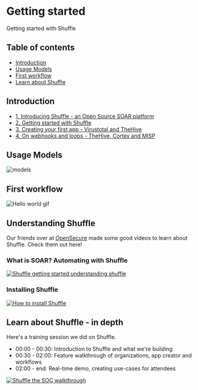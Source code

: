 # Getting started 
Getting started with Shuffle

## Table of contents
* [Introduction](#introduction)
* [Usage Models](#usage_models)
* [First workflow](#first_workflow)
* [Learn about Shuffle](#learn_about_shuffle)

## Introduction
* [1. Introducing Shuffle - an Open Source SOAR platform](https://medium.com/security-operation-capybara/introducing-shuffle-an-open-source-soar-platform-part-1-58a529de7d12)
* [2. Getting started with Shuffle](https://medium.com/@Frikkylikeme/getting-started-with-shuffle-an-open-source-soar-platform-part-2-1d7c67a64244)
* [3. Creating your first app - Virustotal and TheHive](https://medium.com/@Frikkylikeme/integrating-shuffle-with-virustotal-and-thehive-open-source-soar-part-3-8e2e0d3396a9)
* [4. On webhooks and loops - TheHive, Cortex and MISP](https://medium.com/swlh/indicators-and-webhooks-with-thehive-cortex-and-misp-open-source-soar-part-4-f70cde942e59)

## Usage Models
![models](https://user-images.githubusercontent.com/5719530/167960847-53e81815-a240-4a26-abb9-96b9244be901.jpeg)

## First workflow

![Hello world gif](https://github.com/frikky/shuffle-docs/blob/master/assets/Shuffle-hello-world.gif?raw=true)

## Understanding Shuffle
Our friends over at [OpenSecure](http://opensecure.co) made some good videos to learn about Shuffle. Check them out here!

### What is SOAR? Automating with Shuffle
[![Shuffle getting started understanding shuffle](https://img.youtube.com/vi/_riaZjLnoXo/0.jpg)](https://www.youtube.com/watch?v=_riaZjLnoXo)

### Installing Shuffle
[![How to install Shuffle](https://img.youtube.com/vi/YDUKZojg0vk/0.jpg)](https://www.youtube.com/watch?v=YDUKZojg0vk)

## Learn about Shuffle - in depth
Here's a training session we did on Shuffle.

- 00:00 - 00:30: Introduction to Shuffle and what we're building
- 00:30 - 02:00: Feature walkthrough of organizations, app creator and workflows
- 02:00 - end: Real-time demo, creating use-cases for attendees

[![Shuffle the SOC walkthrough](https://img.youtube.com/vi/PNuXCixYwDc/0.jpg)](https://www.youtube.com/watch?v=PNuXCixYwDc)

